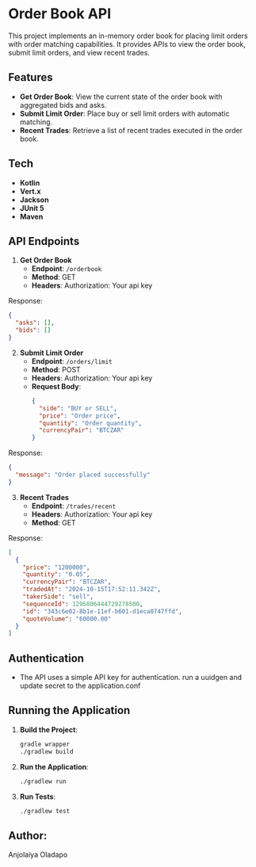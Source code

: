# Order Book API

This project implements an in-memory order book for placing limit orders with order matching capabilities. It provides APIs to view the order book, submit limit orders, and view recent trades.

## Features

- **Get Order Book**: View the current state of the order book with aggregated bids and asks.
- **Submit Limit Order**: Place buy or sell limit orders with automatic matching.
- **Recent Trades**: Retrieve a list of recent trades executed in the order book.

## Tech
- **Kotlin**
- **Vert.x**
- **Jackson**
- **JUnit 5** 
- **Maven**


## API Endpoints

1. **Get Order Book**
   - **Endpoint**: `/orderbook`
   - **Method**: GET
   - **Headers**: Authorization: Your api key

Response:
```json
{
  "asks": [],
  "bids": []
}
```

2. **Submit Limit Order**
   - **Endpoint**: `/orders/limit`
   - **Method**: POST
   - **Headers**: Authorization: Your api key
   - **Request Body**: 
     ```json
     {
       "side": "BUY or SELL",
       "price": "Order price",
       "quantity": "Order quantity",
       "currencyPair": "BTCZAR"
     }
     ```
Response:
```json
{
  "message": "Order placed successfully"
}
```


3. **Recent Trades**
   - **Endpoint**: `/trades/recent`
   - **Headers**: Authorization: Your api key
   - **Method**: GET
 
Response:
```json
[
  {
    "price": "1200000",
    "quantity": "0.05",
    "currencyPair": "BTCZAR",
    "tradedAt": "2024-10-15T17:52:11.342Z",
    "takerSide": "sell",
    "sequenceId": 1295806444729278500,
    "id": "343c6e02-8b1e-11ef-b601-d1eca0747ffd",
    "quoteVolume": "60000.00"
  }
]

 ```


## Authentication

- The API uses a simple API key for authentication. run a uuidgen and update secret to the application.conf


## Running the Application

1. **Build the Project**: 
   ```bash
   gradle wrapper
   ./gradlew build
   ```

2. **Run the Application**: 
   ```bash
   ./gradlew run
   ```

3. **Run Tests**:
   ```bash
   ./gradlew test
   ```

## Author: 
Anjolaiya Oladapo
